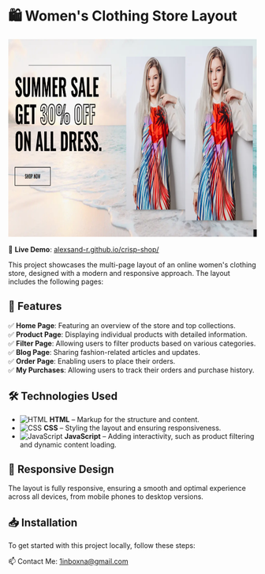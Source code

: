 # 🛍️ Women's Clothing Store Layout
<p align="center">
  <img src="img/Screenshot_9.png" alt="Image 1" width="1000" height="400">

</p>

🔗 **Live Demo**: [alexsand-r.github.io/crisp-shop/](https://alexsand-r.github.io/crisp-shop/)  

This project showcases the multi-page layout of an online women's clothing store, designed with a modern and responsive approach. The layout includes the following pages:

## 📌 Features

✅ **Home Page**: Featuring an overview of the store and top collections.  
✅ **Product Page**: Displaying individual products with detailed information.  
✅ **Filter Page**: Allowing users to filter products based on various categories.  
✅ **Blog Page**: Sharing fashion-related articles and updates.  
✅ **Order Page**: Enabling users to place their orders.  
✅ **My Purchases**: Allowing users to track their orders and purchase history.  

## 🛠️ Technologies Used

- ![HTML](https://img.shields.io/badge/HTML-232F3E?style=for-the-badge&logo=html5&logoColor=E34F26) **HTML** – Markup for the structure and content.  
- ![CSS](https://img.shields.io/badge/CSS-232F3E?style=for-the-badge&logo=css3&logoColor=1572B6) **CSS** – Styling the layout and ensuring responsiveness.  
- ![JavaScript](https://img.shields.io/badge/JavaScript-232F3E?style=for-the-badge&logo=javascript&logoColor=F7DF1E) **JavaScript** – Adding interactivity, such as product filtering and dynamic content loading.  

## 🚀 **Responsive Design**

The layout is fully responsive, ensuring a smooth and optimal experience across all devices, from mobile phones to desktop versions.

## 📥 **Installation**

To get started with this project locally, follow these steps:  



📫 Contact Me:
1inboxna@gmail.com

